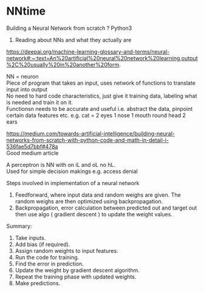 # NNtime
Building a Neural Network from scratch ? Python3

1. Reading about NNs and what they actually are

https://deepai.org/machine-learning-glossary-and-terms/neural-network#:~:text=An%20artificial%20neural%20network%20learning,output%2C%20usually%20in%20another%20form.


NN = neuron  
Piece of program that takes an input, uses network of functions to translate input into output  
No need to hard code characteristics, just give it training data, labeling what is needed and train it on it.  
Functionsn needs to be accurate and useful i.e. abstract the data, pinpoint certain data features etc. e.g. cat = 2 eyes 1 nose 1 mouth round head 2 ears  


https://medium.com/towards-artificial-intelligence/building-neural-networks-from-scratch-with-python-code-and-math-in-detail-i-536fae5d7bbf#478a  
Good medium article  

A perceptron is NN with on iL and oL no hL.  
Used for simple decision makings e.g. access denial  

Steps involved in implementation of a neural network  
1. Feedforward, where input data and random weighs are given. The random weighs are then optimized using backpropagation.  
2. Backpropagation, error calculation between predicted out and target out then use algo ( gradient descent ) to update the weight values.  

Summary:  
1. Take inputs.    
2. Add bias (if required).    
3. Assign random weights to input features.    
4. Run the code for training.  
5. Find the error in prediction.  
6. Update the weight by gradient descent algorithm.  
7. Repeat the training phase with updated weights.  
8. Make predictions.  
